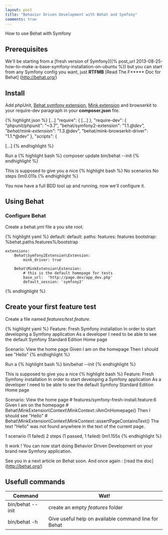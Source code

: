 ```yaml
---
layout: post
title: "Behavior Driven Development with Behat and Symfony"
comments: true
---
```


How to use Behat with Symfony

## Prerequisites

We'll be starting from a [fresh version of Symfony]({% post_url 2013-08-25-how-to-make-a-base-symfony-installation-on-ubuntu %}) but you can start from any Symfony config you want, just **RTFMB** [Read The F***** Doc for Behat] (http://behat.org/)

## Install

Add phpUnit, [Behat symfony extension](http://extensions.behat.org/symfony2/), [Mink extension](http://extensions.behat.org/mink/) and browserkit to your require-dev paragraph in your **composer.json** file.

{% highlight json %}
[...]
    "require": {
        [...]
    },
    "require-dev": {
        "phpunit/phpunit": "~3.7",
        "behat/symfony2-extension": "1.1.*@dev",
        "behat/mink-extension": "1.3.*@dev",
        "behat/mink-browserkit-driver": "1.1.*@dev"
    },
    "scripts": {

[...]
{% endhighlight %}

Run a
{% highlight bash %}
composer update
bin/behat --init
{% endhighlight %}

This is supposed to give you a nice
{% highlight bash %}
No scenarios
No steps
0m0.011s
{% endhighlight %}

You now have a full BDD tool up and running, now we'll configure it.

## Using Behat

### Configure Behat

Create a behat.yml file a you site root.

{% highlight yaml %}
default:
default:
    paths:
        features: features
        bootstrap: %behat.paths.features%/bootstrap

    extensions:
        Behat\Symfony2Extension\Extension:
            mink_driver: true

        Behat\MinkExtension\Extension:
            # this is the default homepage for tests
            base_url:  'http://page.dev/app_dev.php'
            default_session: 'symfony2'
{% endhighlight %}

## Create your first feature test

Create a file named *features/test.feature*.

{% highlight yaml %}
Feature: Fresh Symfony installation
  In order to start developing a Symfony application
  As a developer
  I need to be able to see the default Symfony Standard Edition Home page

  Scenario: View the home page
    Given I am on the homepage
    Then I should see "Hello"
{% endhighlight %}

Run a
{% highlight bash %}
bin/behat --init
{% endhighlight %}

This is supposed to give you a nice
{% highlight bash %}
Feature: Fresh Symfony installation
  In order to start developing a Symfony application
  As a developer
  I need to be able to see the default Symfony Standard Edition Home page

  Scenario: View the home page # features/symfony-fresh-install.feature:6
    Given I am on the homepage # Behat\MinkExtension\Context\MinkContext::iAmOnHomepage()
    Then I should see "Hello"  # Behat\MinkExtension\Context\MinkContext::assertPageContainsText()
      The text "Hello" was not found anywhere in the text of the current page.

1 scenario (1 failed)
2 steps (1 passed, 1 failed)
0m1.155s
{% endhighlight %}

It work ! You can now start doing Behavior Driven Development on your brand new Symfony application.

See you in a next article on Behat soon. And once again : [read the doc] (http://behat.org/)


## Usefull commands

|Command    | Wat!  |
|------|------|
| bin/behat --init | create an empty *features* folder |
| bin/behat -h | Give useful help on available command line for Behat |
